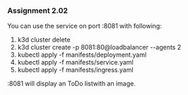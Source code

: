 ### Assignment 2.02

You can use the service on port :8081 with following:

1. k3d cluster delete
2. k3d cluster create -p 8081:80@loadbalancer --agents 2
3. kubectl apply -f manifests/deployment.yaml
4. kubectl apply -f manifests/service.yaml 
5. kubectl apply -f manifests/ingress.yaml 

:8081 will display an ToDo listwith an image.